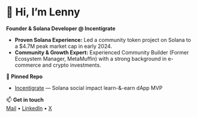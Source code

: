 
# 👋 Hi, I’m Lenny

**Founder & Solana Developer @ Incentigrate**  
* **Proven Solana Experience:** Led a community token project on Solana to a $4.7M peak market cap in early 2024.
* **Community & Growth Expert:** Experienced Community Builder (Former Ecosystem Manager, MetaMuffin) with a strong background in e-commerce and crypto investments.


📌 **Pinned Repo**
- [Incentigrate](https://github.com/blockchainlenny/Incentigrate) — Solana social impact learn-&-earn dApp MVP  

📫 **Get in touch**  
[Mail](mailto:incentigrate@gmail.com) • [LinkedIn](https://www.linkedin.com/in/philipp-lennartz/) • [X](https://x.com/blockchainlenny)




<!--
**blockchainlenny/blockchainlenny** is a ✨ _special_ ✨ repository because its `README.md` (this file) appears on your GitHub profile.

Here are some ideas to get you started:

- 🔭 I’m currently working on ...
- 🌱 I’m currently learning ...
- 👯 I’m looking to collaborate on ...
- 🤔 I’m looking for help with ...
- 💬 Ask me about ...
- 📫 How to reach me: ...
- 😄 Pronouns: ...
- ⚡ Fun fact: ...
-->
